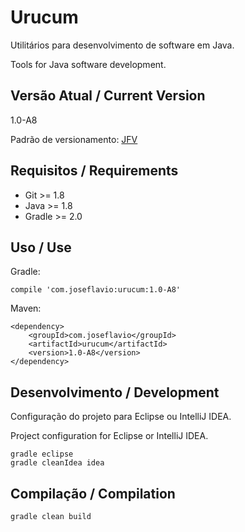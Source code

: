 # Urucum

Utilitários para desenvolvimento de software em Java.

Tools for Java software development.

## Versão Atual / Current Version

1.0-A8

Padrão de versionamento: [JFV](http://joseflavio.com/jfv)

## Requisitos / Requirements

* Git >= 1.8
* Java >= 1.8
* Gradle >= 2.0

## Uso / Use

Gradle:

    compile 'com.joseflavio:urucum:1.0-A8'

Maven:

    <dependency>
        <groupId>com.joseflavio</groupId>
        <artifactId>urucum</artifactId>
        <version>1.0-A8</version>
    </dependency>

## Desenvolvimento / Development

Configuração do projeto para Eclipse ou IntelliJ IDEA.

Project configuration for Eclipse or IntelliJ IDEA.

    gradle eclipse
    gradle cleanIdea idea

## Compilação / Compilation

    gradle clean build
